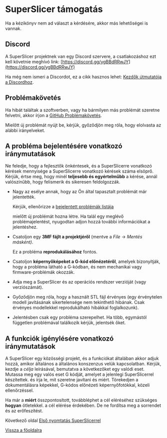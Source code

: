 # SuperSlicer támogatás

Ha a kézikönyv nem ad választ a kérdésére, akkor más lehetőségei is vannak.

## Discord

A SuperSlicer projektnek van egy Discord szervere, a csatlakozáshoz ezt kell követnie meghívó link: [https://discord.gg/ygBBdRRwJY](https://discord.gg/ygBBdRRwJY)

Ha még nem ismeri a Discordot, ez a cikk hasznos lehet: [Kezdők útmutatója a Discordhoz](https://support.discord.com/hc/en-us/articles/360045138571-Beginner-s-Guide-to-Discord).

## Problémakövetés

Ha hibát találtak a szoftverben, vagy ha bármilyen más problémát szeretne felvetni, akkor írjon a [GitHub Problémakövetés](https://github.com/supermerill/SuperSlicer/issues).

Mielőtt új problémát nyújt be, kérjük, győződjön meg róla, hogy elolvasta az alábbi irányelveket.

## A probléma bejelentésére vonatkozó iránymutatások

Ne feledje, hogy a fejlesztők önkéntesek, és a SuperSlicerre vonatkozó kérések mennyisége a SuperSlicerre vonatkozó kérések száma elsöprő. Kérjük, értse meg, hogy minél **teljesebb és egyértelműbb** a kérése, annál valószínűbb, hogy felismerik és sikeresen feldolgozzák.

* Nagy az esélye annak, hogy az Ön által tapasztalt problémát már jelentették.

  Kérjük, ellenőrizze a [bejelentett problémák listája](https://github.com/supermerill/SuperSlicer/issues)

  mielőtt új problémát hozna létre. Ha talál egy meglévő problémajelentést, nyugodtan adjon hozzá további információkat a jelentéshez.

* Csatoljon egy **3MF fájlt a projektjéről** \(mentve a _File_ -&gt; _Mentés másként\)_.

  Ez a probléma **reprodukálásához** fontos.

* Csatoljon **képernyőképeket a G-kód előnézetéről**, amelyek bizonyítják, hogy a probléma látható a G-kódban, és nem mechanikai vagy firmware-problémák okozzák.
* Adja meg a SuperSlicer és az operációs rendszer verzióját \(vagy verziószámát\).
* Győződjön meg róla, hogy a használt STL fájl érvényes \(egy érvénytelen modell javításának sikertelensége nem tekinthető hibának. Csak érvényes modellekkel reprodukálható hibákkal foglalkozunk\).
* Jelentésben csak egy probléma szerepelhet. Ha több, egymástól független problémával találkozik kérjük, jelentsék őket.

## A funkciók igénylésére vonatkozó iránymutatások

A SuperSlicer egy közösségi projekt, és a funkciókat általában akkor adjuk hozzá, amikor általános a általános konszenzus velük kapcsolatban. Kérjük, kezdje a _célja_ leírásával, bemutatva a következőket egy valódi eset. Mutassa meg egy valós eset G kódját, amelyet a jelenlegi SuperSlicerrel készítettek. és írja le, mit szeretne javítani és miért. Törekedjen a dokumentálásra képekkel, G-kódos előnézeti képernyőfotókkal, közeli ellenőrzéssel.

Ha már a **miért** összpontosított, továbbléphet a cél eléréséhez szükséges **hogyan** ötletekkel. a cél elérése érdekében. De ne fordítsa meg a sorrendet és az erőfeszítést.

Következő oldal [Első nyomtatás SuperSlicerrel](first_print/first_print.md)

[Vissza a főoldalra](superslicer.md)


